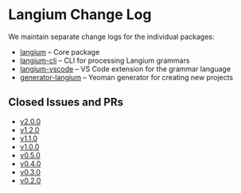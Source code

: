 # Langium Change Log

We maintain separate change logs for the individual packages:

* [langium](./packages/langium/CHANGELOG.md) &ndash; Core package
* [langium-cli](./packages/langium-cli/CHANGELOG.md) &ndash; CLI for processing Langium grammars
* [langium-vscode](./packages/langium-vscode/CHANGELOG.md) &ndash; VS Code extension for the grammar language
* [generator-langium](./packages/generator-langium/CHANGELOG.md) &ndash; Yeoman generator for creating new projects

## Closed Issues and PRs

* [v2.0.0](https://github.com/langium/langium/milestone/7?closed=1)
* [v1.2.0](https://github.com/langium/langium/milestone/8?closed=1)
* [v1.1.0](https://github.com/langium/langium/milestone/6?closed=1)
* [v1.0.0](https://github.com/langium/langium/milestone/5?closed=1)
* [v0.5.0](https://github.com/langium/langium/milestone/4?closed=1)
* [v0.4.0](https://github.com/langium/langium/milestone/3?closed=1)
* [v0.3.0](https://github.com/langium/langium/milestone/2?closed=1)
* [v0.2.0](https://github.com/langium/langium/milestone/1?closed=1)
